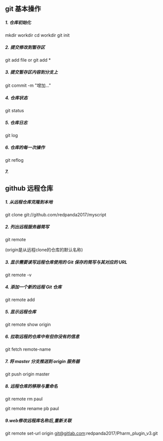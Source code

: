 ## git 基本操作

##### 1. 仓库初始化
mkdir workdir
cd workdir
git init

##### 2. 提交修改到暂存区
git add file  or  git add *

##### 3. 提交暂存区内容到分支上
git commit -m "增加..."

##### 4. 仓库状态
git status

##### 5. 仓库日志
git log

##### 6. 仓库的每一次操作
git reflog

##### 7. 

## github 远程仓库
##### 1. 从远程仓库克隆到本地

git clone git://github.com/redpanda2017/myscript

##### 2. 列出远程服务器简写

git remote

(origin是从远程clone的仓库的默认名称)

##### 3. 显示需要读写远程仓库使用的 Git 保存的简写与其对应的 URL

git remote -v

##### 4. 添加一个新的远程 Git 仓库

git remote add <short-name> <url> 

##### 5. 显示远程仓库

git remote show origin

##### 6. 拉取远程的仓库中有但你没有的信息

git fetch remote-name

##### 7. 将 master 分支推送到 origin 服务器

git push origin master

##### 8. 远程仓库的移除与重命名
git remote rm paul

git remote rename pb paul

##### 9.web修改远程库名称后,重新关联

git remote set-url origin git@gitlab.com:redpanda2017/Pharm_plugin_v3.git
